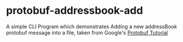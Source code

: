 # protobuf-addressbook-add

A simple CLI Program which demonstrates Adding a new addressBook protobuf message into a file, taken from Google's [Protobuf Tutorial](https://developers.google.com/protocol-buffers/docs/gotutorial)
